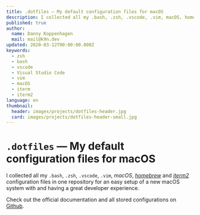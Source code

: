```yaml
---
title: .dotfiles — My default configuration files for macOS
description: I collected all my .bash, .zsh, .vscode, .vim, macOS, homebrew and iterm configuration files in one repository for easily setup a new macOS system with a great developer experience.
published: true
author:
  name: Danny Koppenhagen
  mail: mail@k9n.dev
updated: 2020-03-12T00:00:00.000Z
keywords:
  - zsh
  - bash
  - vscode
  - Visual Studio Code
  - vim
  - macOS
  - iterm
  - iterm2
language: en
thumbnail:
  header: images/projects/dotfiles-header.jpg
  card: images/projects/dotfiles-header-small.jpg
---
```


# `.dotfiles` — My default configuration files for macOS

I collected all my `.bash`, `.zsh`, `.vscode`, `.vim`, _macOS_, [_homebrew_](https://brew.sh) and [_iterm2_](https://www.iterm2.com) configuration files in one repository for an easy setup of a new macOS system with and having a great developer experience.

Check out the official documentation and all stored configurations on [Github](https://github.com/d-koppenhagen/.dotfiles).
